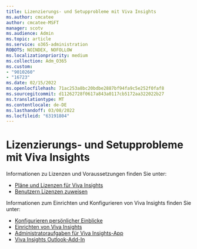 ```yaml
---
title: Lizenzierungs- und Setupprobleme mit Viva Insights
ms.author: cmcatee
author: cmcatee-MSFT
manager: scotv
ms.audience: Admin
ms.topic: article
ms.service: o365-administration
ROBOTS: NOINDEX, NOFOLLOW
ms.localizationpriority: medium
ms.collection: Adm_O365
ms.custom:
- "9010260"
- "16723"
ms.date: 02/15/2022
ms.openlocfilehash: 71ac253a8bc20bdbe2887bf94fa9c5e252f0faf8
ms.sourcegitcommit: d11262728f0617a843a0117cb5172aa322022b27
ms.translationtype: MT
ms.contentlocale: de-DE
ms.lasthandoff: 03/08/2022
ms.locfileid: "63191804"
---
```

# <a name="licensing-and-setup-issues-with-viva-insights"></a>Lizenzierungs- und Setupprobleme mit Viva Insights

Informationen zu Lizenzen und Voraussetzungen finden Sie unter:

- [Pläne und Lizenzen für Viva Insights](https://docs.microsoft.com/viva/insights/personal/overview/plans-environments)
- [Benutzern Lizenzen zuweisen](https://docs.microsoft.com/viva/insights/setup/assign-licenses-to-population)

Informationen zum Einrichten und Konfigurieren von Viva Insights finden Sie unter:

- [Konfigurieren persönlicher Einblicke](https://docs.microsoft.com/viva/insights/personal/setup/configure)
- [Einrichten von Viva Insights](https://docs.microsoft.com/viva/insights/setup/set-up-workplace-analytics)
- [Administratoraufgaben für Viva Insights-App](https://docs.microsoft.com/viva/insights/personal/teams/viva-teams-app-admin-tasks)
- [Viva Insights Outlook-Add-In](https://docs.microsoft.com/viva/insights/personal/use/add-in)
